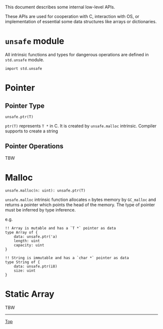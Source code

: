 This document describes some internal low-level APIs.

These APIs are used for cooperation with C, interaction with OS, or implementation of essential
some data structures like arrays or dictionaries.

# `unsafe` module

All intrinsic functions and types for dangerous operations are defined in `std.unsafe` module.

```
import std.unsafe
```

# Pointer

## Pointer Type

```
unsafe.ptr(T)
```

`ptr(T)` represents `T *` in C. It is created by `unsafe.malloc` intrinsic. Compiler supports to create a string

## Pointer Operations

TBW

# Malloc

```
unsafe.malloc(n: uint): unsafe.ptr(T)
```

`unsafe.malloc` intrinsic function allocates `n` bytes memory by `GC_malloc` and returns
a pointer which points the head of the memory. The type of pointer must be inferred by type
inference.

e.g.

```
!! Array is mutable and has a `T *` pointer as data
type Array of {
    data: unsafe.ptr('a)
    length: uint
    capacity: uint
}

!! String is immutable and has a `char *` pointer as data
type String of {
    data: unsafe.ptr(i8)
    size: uint
}
```

# Static Array

TBW

---
[Top](./README.md)
